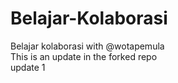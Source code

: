# Belajar-Kolaborasi

Belajar kolaborasi with @wotapemula  
This is an update in the forked repo  
update 1
